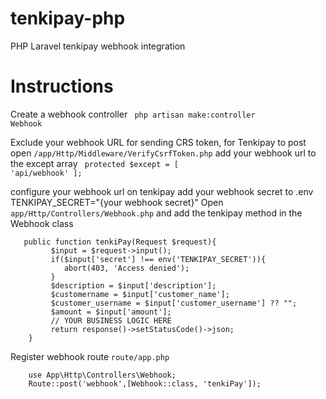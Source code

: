 # tenkipay-php
PHP Laravel tenkipay webhook integration

# Instructions
Create a webhook controller
<code> php artisan make:controller Webhook</code>

Exclude your webhook URL for sending CRS token, for Tenkipay to post
open <code>/app/Http/Middleware/VerifyCsrfToken.php</code>
add your webhook url to the except array 
<code>
   protected $except = [
        'api/webhook'
    ];
 </code>

configure your webhook url on tenkipay 
add your webhook secret to .env
TENKIPAY_SECRET="{your webhook secret}"
Open <code>app/Http/Controllers/Webhook.php</code> and add the tenkipay method in the Webhook class

```
   public function tenkiPay(Request $request){
         $input = $request->input();
         if($input['secret'] !== env('TENKIPAY_SECRET')){
            abort(403, 'Access denied');
         }
         $description = $input['description'];
         $customername = $input['customer_name'];
         $customer_username = $input['customer_username'] ?? "";
         $amount = $input['amount'];
         // YOUR BUSINESS LOGIC HERE
         return response()->setStatusCode()->json;
    }
 ```
 
 Register webhook route  <code>route/app.php</code>
 
 ```
     use App\Http\Controllers\Webhook;
     Route::post('webhook',[Webhook::class, 'tenkiPay']);
